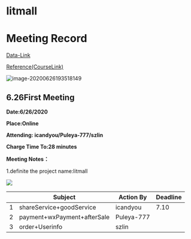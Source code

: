 # litmall
# Meeting Record

[Data-Link](https://github.com/hiijar/oomall)

[Reference(CourseLink)](https://l.xmu.edu.cn/course/view.php?id=892)

![image-20200626193518149](pic/image-20200626193518149.png)

## 6.26First Meeting

**Date:6/26/2020**

**Place:Online**

**Attending: icandyou/Puleya-777/szlin**

**Charge Time To:28 minutes**

**Meeting Notes：**

1.definite the project name:litmall

![](pic/image-20200626175035557.png)

|      | Subject                     | Action By  | Deadline |
| ---- | --------------------------- | ---------- | -------- |
| 1    | shareService+goodService    | icandyou   | 7.10     |
| 2    | payment+wxPayment+afterSale | Puleya-777 |          |
| 3    | order+Userinfo              | szlin      |          |



